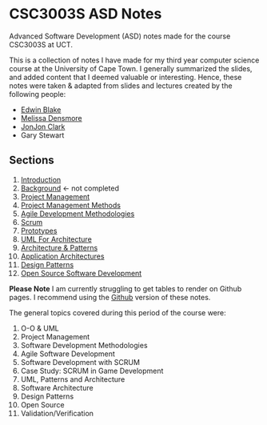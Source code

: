 # CSC3003S ASD Notes 
Advanced Software Development (ASD) notes made for the course CSC3003S at UCT.

This is a collection of notes I have made for my third year computer science course at the University of Cape Town. I generally summarized the slides, and added content that I deemed valuable or interesting. Hence, these notes were taken & adapted from slides and lectures created by the following people:
* [Edwin Blake](https://people.cs.uct.ac.za/~edwin/)
* [Melissa Densmore](http://ict4d.cs.uct.ac.za/user/10)
* [JonJon Clark](https://www.linkedin.com/in/jonathan-clark-637344143/)
* Gary Stewart

## Sections
1. [Introduction](ASD00.md)
2. [Background](ASD01.md) <- not completed
3. [Project Management](ASD02.md)
4. [Project Management Methods](ASD03.md)
5. [Agile Development Methodologies](ASD04.md)
6. [Scrum](ASD05.md)
7. [Prototypes](ASD06.md)
8. [UML For Architecture](ASD07.md)
9. [Architecture & Patterns](ASD08.md)
10. [Application Architectures](ASD09.md)
11. [Design Patterns](ASD10.md)
12. [Open Source Software Development](ASD11.md)

**Please Note**
I am currently struggling to get tables to render on Github pages. I recommend using the [Github](https://github.com/AngusTheMack/ASD-Notes/) version of these notes.

The general topics covered during this period of the course were:
1. O-O & UML
2. Project Management
3. Software Development Methodologies
4. Agile Software Development
5. Software Development with SCRUM
6. Case Study: SCRUM in Game Development
7. UML, Patterns and Architecture
8. Software Architecture
9. Design Patterns
10. Open Source
11. Validation/Verification